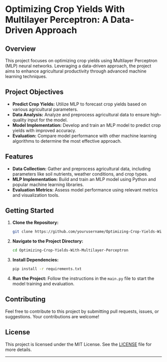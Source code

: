 
# Optimizing Crop Yields With Multilayer Perceptron: A Data-Driven Approach

## Overview

This project focuses on optimizing crop yields using Multilayer Perceptron (MLP) neural networks. Leveraging a data-driven approach, the project aims to enhance agricultural productivity through advanced machine learning techniques.

## Project Objectives

- **Predict Crop Yields:** Utilize MLP to forecast crop yields based on various agricultural parameters.
- **Data Analysis:** Analyze and preprocess agricultural data to ensure high-quality input for the model.
- **Model Implementation:** Develop and train an MLP model to predict crop yields with improved accuracy.
- **Evaluation:** Compare model performance with other machine learning algorithms to determine the most effective approach.

## Features

- **Data Collection:** Gather and preprocess agricultural data, including parameters like soil nutrients, weather conditions, and crop types.
- **MLP Implementation:** Build and train an MLP model using Python and popular machine learning libraries.
- **Evaluation Metrics:** Assess model performance using relevant metrics and visualization tools.

## Getting Started

1. **Clone the Repository:**
   ```bash
   git clone https://github.com/yourusername/Optimizing-Crop-Yields-With-Multilayer-Perceptron.git
   ```

2. **Navigate to the Project Directory:**
   ```bash
   cd Optimizing-Crop-Yields-With-Multilayer-Perceptron
   ```

3. **Install Dependencies:**
   ```bash
   pip install -r requirements.txt
   ```

4. **Run the Project:**
   Follow the instructions in the `main.py` file to start the model training and evaluation.

## Contributing

Feel free to contribute to this project by submitting pull requests, issues, or suggestions. Your contributions are welcome!

## License

This project is licensed under the MIT License. See the [LICENSE](LICENSE) file for more details.

---
